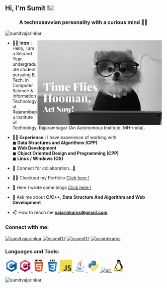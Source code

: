 <h2><a id="user-content" class="anchor" aria-hidden="true" href="#hi"></a> Hi, I'm Sumit !<img
            src="https://media4.giphy.com/media/ujrj9aoOdNvXO/200w.webp?cid=ecf05e47jrjwamzhe80kct51tclqqo69iwnxhjkyh7syb2of&rid=200w.webp"
            width="100" data-canonical-src="https://media.giphy.com/media/mGcNjsfWAjY5AEZNw6/giphy.gif"
            style="max-width:100%;"></a></h2>
<h3 align="center">A technosavvian personality with a curious mind 👨‍💻</h3>

<p align="left"> <img
        src="https://komarev.com/ghpvc/?username=sumitvajarinkar&label=Profile%20views&color=129e00&style=plastic"
        alt="sumitvajarinkar" /> </p>
<img align="right" width="400" margin-bottom="1" src="dog_coder.jpg">

- 👨‍🎓 **Intro** : Hello, I am a Second Year undergraduate student pursuing B. Tech. in Computer Science & Information Technology at Rajarambapu Institute of Technology, Rajaramnagar (An Autonomous Institute, MH-India).

- 👨‍💻 **Experience** : I have experience of working with <br>
◼ **Data Structures and Algorithms (CPP)** <br>
◼ **Web Development**<br>
◼ **Object Oriented Design and Programming (CPP)**<br>
◼ **Linux / Windows (OS)**<br>

- 🎯 Connect for collaboration...🤝

- 👨‍💻 Checkout my Portfolio
<a href="https://sumitportfolio.netlify.app/" target="_blank">Click here !</a>

- 📝 Here I wrote some blogs <a href="https://medium.com/@sumitvajarinkar" target="_blank">Click here !</a>

- 💬 Ask me about **C/C++, Data Structure And Algorithm and Web Development**

- 📫 How to reach me **vajarinkarss@gmail.com**

<h3 align="left">Connect with me:</h3>
<p align="left">
    <a href="https://linkedin.com/in/sumitvajarinkar" target="_blank"><img align="center"
            src="https://cdn.jsdelivr.net/npm/simple-icons@3.0.1/icons/linkedin.svg" alt="sumitvajarinkar" height="30"
            width="40" /></a>
    <a href="https://auth.geeksforgeeks.org/user/vsumit17" target="_blank"><img align="center"
            src="https://cdn.jsdelivr.net/npm/simple-icons@3.0.1/icons/geeksforgeeks.svg" alt="vsumit17" height="30"
            width="40" /></a>
    <a href="https://www.hackerrank.com/vsumit17" target="_blank"><img align="center"
            src="https://cdn.jsdelivr.net/npm/simple-icons@3.0.1/icons/hackerrank.svg" alt="vsumit17" height="30"
            width="40" /></a>
    <a href="https://www.leetcode.com/vajarinkarss" target="_blank"><img align="center"
            src="https://cdn.jsdelivr.net/npm/simple-icons@3.0.1/icons/leetcode.svg" alt="vajarinkarss" height="30"
            width="40" /></a>
</p>

<h3 align="left">Languages and Tools:</h3>
<p align="left">
    <a href="https://www.cprogramming.com/" target="_blank"> <img
            src="https://raw.githubusercontent.com/devicons/devicon/master/icons/c/c-original.svg" alt="c" width="40"
            height="40" /> </a>
    <a href="https://www.w3schools.com/cpp/" target="_blank">
        <img src="https://raw.githubusercontent.com/devicons/devicon/master/icons/cplusplus/cplusplus-original.svg"
            alt="cplusplus" width="40" height="40" /> </a>
    <a href="https://www.w3.org/html/" target="_blank"> <img
            src="https://raw.githubusercontent.com/devicons/devicon/master/icons/html5/html5-original-wordmark.svg"
            alt="html5" width="40" height="40" /> </a>
    <a href="https://www.w3schools.com/css/" target="_blank">
        <img src="https://raw.githubusercontent.com/devicons/devicon/master/icons/css3/css3-original-wordmark.svg"
            alt="css3" width="40" height="40" /> </a>
    <a href="https://developer.mozilla.org/en-US/docs/Web/JavaScript" target="_blank"> <img
            src="https://raw.githubusercontent.com/devicons/devicon/master/icons/javascript/javascript-original.svg"
            alt="javascript" width="40" height="40" /> </a>
    <a href="https://www.java.com" target="_blank"> <img
            src="https://raw.githubusercontent.com/devicons/devicon/master/icons/java/java-original.svg" alt="java"
            width="40" height="40" /> </a>
    <a href="https://www.python.org" target="_blank"> <img
            src="https://raw.githubusercontent.com/devicons/devicon/master/icons/python/python-original.svg"
            alt="python" width="40" height="40" /> </a>
    <a href="https://git-scm.com/" target="_blank"> <img
            src="https://www.vectorlogo.zone/logos/git-scm/git-scm-icon.svg" alt="git" width="40" height="40" /> </a>
    <a href="https://www.linux.org/" target="_blank"> <img
            src="https://raw.githubusercontent.com/devicons/devicon/master/icons/linux/linux-original.svg" alt="linux"
            width="40" height="40" /> </a>
</p>

<p><img align="left"
        src="https://github-readme-stats.vercel.app/api/top-langs?username=sumitvajarinkar&show_icons=true&locale=en&layout=compact"
        alt="sumitvajarinkar" /></p>

